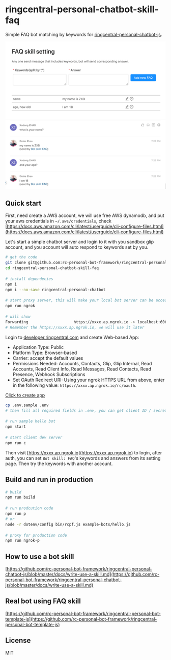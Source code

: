 # ringcentral-personal-chatbot-skill-faq

Simple FAQ bot matching by keywords for [ringcentral-personal-chatbot-js](https://github.com/ringcentral/ringcentral-personal-chatbot-js).

![ ](screenshots/setting.png)
![ ](screenshots/s1.png)

## Quick start

First, need create a AWS account, we will use free AWS dynamodb, and put your aws credentials in `~/.aws/credentials`, check [https://docs.aws.amazon.com/cli/latest/userguide/cli-configure-files.html](https://docs.aws.amazon.com/cli/latest/userguide/cli-configure-files.html)

Let's start a simple chatbot server and login to it with you sandbox glip account, and you account will auto respond to keywords set by you.

```bash
# get the code
git clone git@github.com:rc-personal-bot-framework/ringcentral-personal-chatbot-skill-faq.git
cd ringcentral-personal-chatbot-skill-faq

# install dependecies
npm i
npm i --no-save ringcentral-personal-chatbot

# start proxy server, this will make your local bot server can be accessed by RingCentral service
npm run ngrok

# will show
Forwarding                    https://xxxx.ap.ngrok.io -> localhost:6066
# Remember the https://xxxx.ap.ngrok.io, we will use it later
```

Login to [developer.ringcentral.com](https://developer.ringcentral.com/) and create Web-based App:

- Application Type: Public
- Platform Type: Browser-based
- Carrier: accept the default values
- Permissions Needed: Accounts, Contacts, Glip, Glip Internal, Read Accounts, Read Client Info, Read Messages, Read Contacts, Read Presence, Webhook Subscriptions
- Set OAuth Redirect URI: Using your ngrok HTTPS URL from above, enter in the following value: `https://xxxx.ap.ngrok.io/rc/oauth`.

<a href="https://developer.ringcentral.com/new-app?name=Sample+Personal+Bot+App&desc=A+sample+app+created+in+conjunction+with+the+ringcentral+personal+bot+framework&public=true&type=BrowserBased&carriers=7710,7310,3420&permissions=Accounts,Contacts,Glip,GlipInternal,ReadAccounts,ReadClientInfo,ReadContacts,ReadMessages,ReadPresence,WebhookSubscriptions&redirectUri=" target="_blank">Click to create app</a>

```bash
cp .env.sample .env
# then fill all required fields in .env, you can get client ID / secret from app setting

# run sample hello bot
npm start

# start client dev server
npm run c

```

Then visit [https://xxxx.ap.ngrok.io](https://xxxx.ap.ngrok.io) to login, after auth, you can set `Bot skill: FAQ`'s keywords and answers from its setting page. Then try the keywords with another account.

## Build and run in production

```bash
# build
npm run build

# run prodcution code
npm run p
# or
node -r dotenv/config bin/rcpf.js example-bots/hello.js

# proxy for production code
npm run ngrok-p
```

## How to use a bot skill

[https://github.com/rc-personal-bot-framework/ringcentral-personal-chatbot-js/blob/master/docs/write-use-a-skill.md](https://github.com/rc-personal-bot-framework/ringcentral-personal-chatbot-js/blob/master/docs/write-use-a-skill.md)

## Real bot using FAQ skill

[https://github.com/rc-personal-bot-framework/ringcentral-personal-bot-template-js](https://github.com/rc-personal-bot-framework/ringcentral-personal-bot-template-js)

## License

MIT
